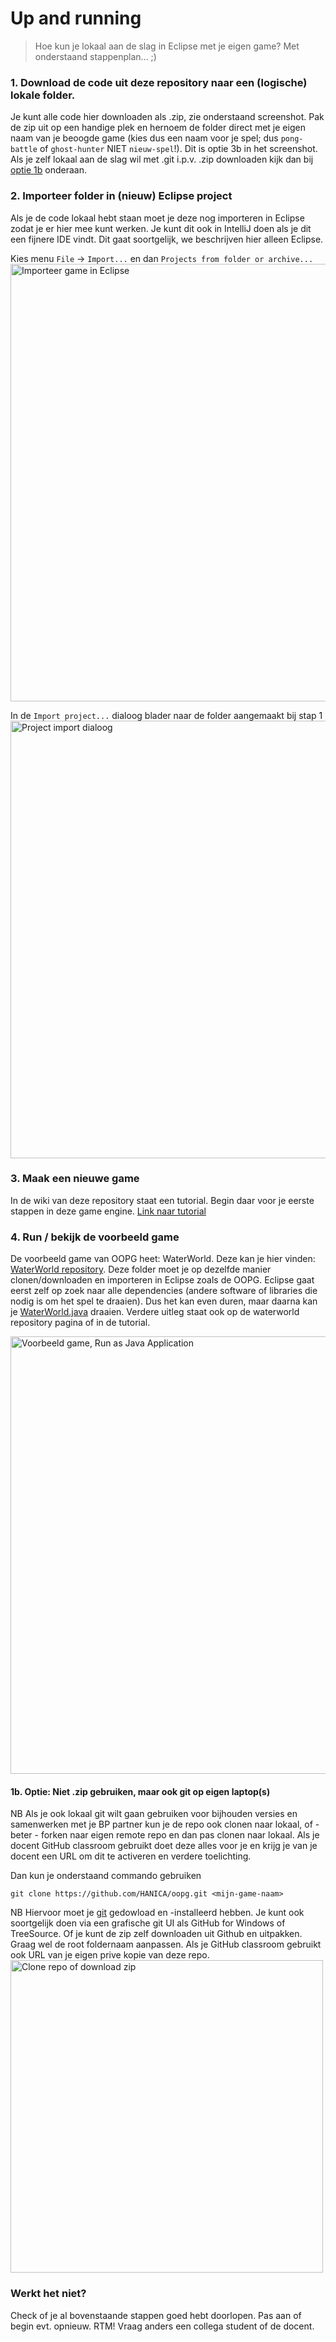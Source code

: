 # Up and running
> Hoe kun je lokaal aan de slag in Eclipse met je eigen game?
Met onderstaand stappenplan... ;)

### 1. Download de code uit deze repository naar een (logische) lokale folder.
Je kunt alle code hier downloaden als .zip, zie onderstaand screenshot. Pak de zip uit op een handige plek en hernoem de folder direct met je eigen naam van je beoogde game (kies dus een naam voor je spel; dus `pong-battle` of `ghost-hunter` NIET `nieuw-spel`!). Dit is optie 3b in het screenshot. Als je zelf lokaal aan de slag wil met .git i.p.v. .zip downloaden kijk dan bij [optie 1b](#git) onderaan.

### 2. Importeer folder in (nieuw) Eclipse project
Als je de code lokaal hebt staan moet je deze nog importeren in Eclipse zodat je er hier mee kunt werken.
Je kunt dit ook in IntelliJ doen als je dit een fijnere IDE vindt. Dit gaat soortgelijk, we beschrijven hier alleen Eclipse.

Kies menu `File` -> `Import...` en dan `Projects from folder or archive...`
<img width="700" alt="Importeer game in Eclipse" src="https://user-images.githubusercontent.com/3029472/40170032-c4b53f40-59c7-11e8-853e-382ea1d9549d.png">

In de `Import project...` dialoog blader naar de folder aangemaakt bij stap 1
<img width="700" alt="Project import dialoog" src="https://user-images.githubusercontent.com/3029472/40170031-c49d996c-59c7-11e8-922c-4e4c0ccf9815.png">

### 3. Maak een nieuwe game
In de wiki van deze repository staat een tutorial. Begin daar voor je eerste stappen in deze game engine. [Link naar tutorial](https://github.com/HANICA/oopg/wiki/01-Hello-Game-World)

### 4. Run / bekijk de voorbeeld game
De voorbeeld game van OOPG heet: WaterWorld. Deze kan je hier vinden: [WaterWorld repository](https://github.com/HANICA/waterworld). Deze folder moet je op dezelfde manier clonen/downloaden en importeren in Eclipse zoals de OOPG. Eclipse gaat eerst zelf op zoek naar alle dependencies (andere software of libraries die nodig is om het spel te draaien). Dus het kan even duren, maar daarna kan je [WaterWorld.java](https://github.com/HANICA/waterworld/blob/master/src/main/java/nl/han/ica/oopd/waterworld/WaterWorld.java) draaien. Verdere uitleg staat ook op de waterworld repository pagina of in de tutorial. 

<img width="700" alt="Voorbeeld game, Run as Java Application" src="https://user-images.githubusercontent.com/3029472/40170444-c5e53f7c-59c8-11e8-82cc-cdc5c4495608.png">

#### 1b. Optie: Niet .zip gebruiken, maar ook <a name="git">git</a> op eigen laptop(s)
NB Als je ook lokaal git wilt gaan gebruiken voor bijhouden versies en samenwerken met je BP partner kun je de repo ook clonen naar lokaal, of - beter - forken naar eigen remote repo en dan pas clonen naar lokaal. Als je docent GitHub classroom gebruikt doet deze alles voor je en krijg je van je docent een URL om dit te activeren en verdere toelichting.

Dan kun je onderstaand commando gebruiken
```
git clone https://github.com/HANICA/oopg.git <mijn-game-naam>
```

NB Hiervoor moet je [git](https://git-scm.com/book/en/v2/Getting-Started-Installing-Git) gedowload en -installeerd hebben. Je kunt ook soortgelijk doen via een grafische git UI als GitHub for Windows of TreeSource. Of je kunt de zip zelf downloaden uit Github en uitpakken. Graag wel de root foldernaam aanpassen. Als je GitHub classroom gebruikt ook URL van je eigen prive kopie van deze repo.
<img width="500" alt="Clone repo of download zip" src="https://user-images.githubusercontent.com/3029472/40170033-c4ce6218-59c7-11e8-95a9-1d125786ea92.png">


### Werkt het niet?
Check of je al bovenstaande stappen goed hebt doorlopen. Pas aan of begin evt. opnieuw. RTM! Vraag anders een collega student of de docent.
